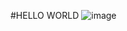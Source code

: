 #HELLO WORLD
![image](https://user-images.githubusercontent.com/94462024/172975699-520d7edd-9a1c-4bb8-ac0a-3586a206ad7e.png)
